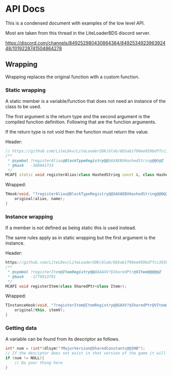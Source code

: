 # API Docs

This is a condensed document with examples of the low level API.

Most are taken from this thread in the LiteLoaderBDS discord server.

https://discord.com/channels/849252980430864384/849253492396392448/1019228741504864278

## Wrapping

Wrapping replaces the original function with a custom function.

### Static wrapping

A static member is a variable/function that does not need an instance of the class to be used.

The first argument is the return type and the second argument is the compiled function definition. Following that are the function arguments.

If the return type is not void then the function must return the value.

Header:
```cpp
// https://github.com/LiteLDev/LiteLoaderSDK/blob/6b5ab1f90ee059bdffcc35507786158dd726bcf6/Header/MC/BlockTypeRegistry.hpp#L94
/**
 * @symbol ?registerAlias@BlockTypeRegistry@@SAXAEBVHashedString@@0@Z
 * @hash   -368041733
 */
MCAPI static void registerAlias(class HashedString const &, class HashedString const &);
```

Wrapped:
```cpp
THook(void, "?registerAlias@BlockTypeRegistry@@SAXAEBVHashedString@@0@Z", const HashedString& alias, const HashedString& name) {
    original(alias, name);
}
```

### Instance wrapping

If a member is not defined as being static this is used instead.

The same rules apply as in static wrapping but the first argument is the instance.

Header:
```cpp
https://github.com/LiteLDev/LiteLoaderSDK/blob/6b5ab1f90ee059bdffcc35507786158dd726bcf6/Header/MC/ItemRegistry.hpp#L286
/**
 * @symbol ?registerItem@ItemRegistry@@AEAAXV?$SharedPtr@VItem@@@@@Z
 * @hash   -1779913791
 */
MCAPI void registerItem(class SharedPtr<class Item>);
```

Wrapped:
```cpp
TInstanceHook(void, "?registerItem@ItemRegistry@@SAXV?$SharedPtr@VItem@@@@@Z", ItemRegistry, void* itemV) {
	original(this, itemV);
}
```


### Getting data

A variable can be found from its descriptor as follows.

```cpp
int* num = (int*)dlsym("?MajorVersion@SharedConstants@@3HB");
// If the desciptor does not exist in that version of the game it will return NULL
if (num != NULL){
    // Do your thing here
}
```
